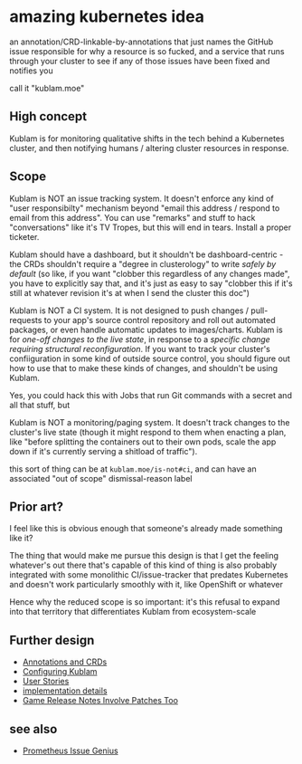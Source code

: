 # amazing kubernetes idea

an annotation/CRD-linkable-by-annotations that just names the GitHub issue responsible for why a resource is so fucked, and a service that runs through your cluster to see if any of those issues have been fixed and notifies you

call it "kublam.moe"

## High concept

Kublam is for monitoring qualitative shifts in the tech behind a Kubernetes cluster, and then notifying humans / altering cluster resources in response.

## Scope

Kublam is NOT an issue tracking system. It doesn't enforce any kind of "user responsibilty" mechanism beyond "email this address / respond to email from this address". You can use "remarks" and stuff to hack "conversations" like it's TV Tropes, but this will end in tears. Install a proper ticketer.

Kublam should have a dashboard, but it shouldn't be dashboard-centric - the CRDs shouldn't require a "degree in clusterology" to write *safely by default* (so like, if you want "clobber this regardless of any changes made", you have to explicitly say that, and it's just as easy to say "clobber this if it's still at whatever revision it's at when I send the cluster this doc")

Kublam is NOT a CI system. It is not designed to push changes / pull-requests to your app's source control repository and roll out automated packages, or even handle automatic updates to images/charts. Kublam is for *one-off changes to the live state*, in response to a *specific change requiring structural reconfiguration*. If you want to track your cluster's confiiguration in some kind of outside source control, you should figure out how to use that to make these kinds of changes, and shouldn't be using Kublam.

Yes, you could hack this with Jobs that run Git commands with a secret and all that stuff, but

Kublam is NOT a monitoring/paging system. It doesn't track changes to the cluster's live state (though it might respond to them when enacting a plan, like "before splitting the containers out to their own pods, scale the app down if it's currently serving a shitload of traffic").

this sort of thing can be at `kublam.moe/is-not#ci`, and can have an associated "out of scope" dismissal-reason label

## Prior art?

I feel like this is obvious enough that someone's already made something like it?

The thing that would make me pursue this design is that I get the feeling whatever's out there that's capable of this kind of thing is also probably integrated with some monolithic CI/issue-tracker that predates Kubernetes and doesn't work particularly smoothly with it, like OpenShift or whatever

Hence why the reduced scope is so important: it's this refusal to expand into that territory that differentiates Kublam from ecosystem-scale

## Further design

- [Annotations and CRDs](6ff7ba7e-05b1-4535-a409-0a3ffa8ce476.md)
- [Configuring Kublam](65236bd2-00fb-4c19-ae15-23d97d607257.md)
- [User Stories](b6d22b89-7b1f-48fe-af13-27d4278d9304.md)
- [implementation details](b95507c4-ab45-4578-ab41-8f975a536a89.md)
- [Game Release Notes Involve Patches Too](9fbb2881-1c8c-4912-82d1-4e564e05d035.md)

## see also

- [Prometheus Issue Genius](435b37d1-1a67-4894-99ad-bddcc405bf93.md)
